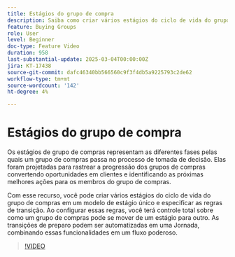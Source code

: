 ```yaml
---
title: Estágios do grupo de compra
description: Saiba como criar vários estágios do ciclo de vida do grupo de compras em um modelo de estágio único e especificar as regras de transição, fornecendo controle total sobre como um grupo de compras pode se mover de um estágio para outro.
feature: Buying Groups
role: User
level: Beginner
doc-type: Feature Video
duration: 958
last-substantial-update: 2025-03-04T00:00:00Z
jira: KT-17438
source-git-commit: dafc46340bb566560c9f3f4db5a9225793c2de62
workflow-type: tm+mt
source-wordcount: '142'
ht-degree: 4%

---
```



# Estágios do grupo de compra

Os estágios de grupo de compras representam as diferentes fases pelas quais um grupo de compras passa no processo de tomada de decisão. Elas foram projetadas para rastrear a progressão dos grupos de compras convertendo oportunidades em clientes e identificando as próximas melhores ações para os membros do grupo de compras.

Com esse recurso, você pode criar vários estágios do ciclo de vida do grupo de compras em um modelo de estágio único e especificar as regras de transição. Ao configurar essas regras, você terá controle total sobre como um grupo de compras pode se mover de um estágio para outro. As transições de preparo podem ser automatizadas em uma Jornada, combinando essas funcionalidades em um fluxo poderoso.

>[!VIDEO](https://video.tv.adobe.com/v/3448699/?learn=on&enablevpops&captions=por_br)
